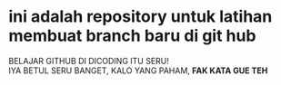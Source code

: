 # ini adalah repository untuk latihan membuat branch baru di git hub
BELAJAR GITHUB DI DICODING ITU SERU!<br>
IYA BETUL SERU BANGET, KALO YANG PAHAM, **FAK KATA GUE TEH**

